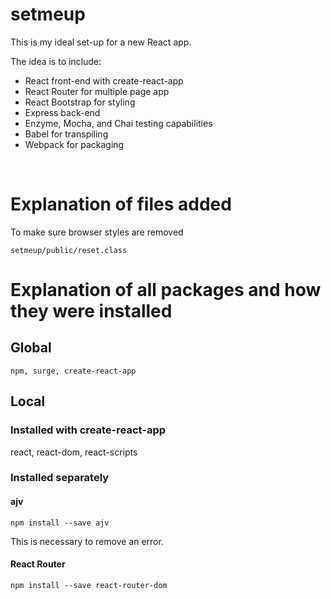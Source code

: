 # setmeup

This is my ideal set-up for a new React app.
<br>

The idea is to include:
<br>
 - React front-end with create-react-app
 - React Router for multiple page app
 - React Bootstrap for styling
 - Express back-end
 - Enzyme, Mocha, and Chai testing capabilities
 - Babel for transpiling
 - Webpack for packaging

<br>

# Explanation of files added

To make sure browser styles are removed
```
setmeup/public/reset.class
```

# Explanation of all packages and how they were installed

## Global

```
npm, surge, create-react-app
```

## Local

### Installed with create-react-app

react, react-dom, react-scripts

### Installed separately

#### ajv

```
npm install --save ajv
```

This is necessary to remove an error.


#### React Router

```
npm install --save react-router-dom
```
